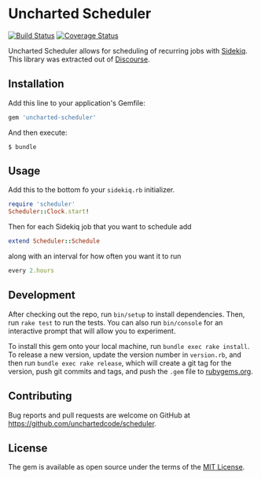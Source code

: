 # Uncharted Scheduler

[![Build Status](https://travis-ci.org/unchartedcode/scheduler.svg?branch=master)](https://travis-ci.org/unchartedcode/scheduler)
[![Coverage Status](https://coveralls.io/repos/unchartedcode/scheduler/badge.svg?branch=master&service=github)](https://coveralls.io/github/unchartedcode/scheduler?branch=master)

Uncharted Scheduler allows for scheduling of recurring jobs with [Sidekiq](https://github.com/mperham/sidekiq). This library was extracted out of [Discourse](https://github.com/discourse/discourse).

## Installation

Add this line to your application's Gemfile:

```ruby
gem 'uncharted-scheduler'
```

And then execute:

    $ bundle

## Usage

Add this to the bottom fo your `sidekiq.rb` initializer.

```ruby
require 'scheduler'
Scheduler::Clock.start!
```

Then for each Sidekiq job that you want to schedule add

```ruby
extend Scheduler::Schedule
```

along with an interval for how often you want it to run

```ruby
every 2.hours
```

## Development

After checking out the repo, run `bin/setup` to install dependencies. Then, run `rake test` to run the tests. You can also run `bin/console` for an interactive prompt that will allow you to experiment.

To install this gem onto your local machine, run `bundle exec rake install`. To release a new version, update the version number in `version.rb`, and then run `bundle exec rake release`, which will create a git tag for the version, push git commits and tags, and push the `.gem` file to [rubygems.org](https://rubygems.org).

## Contributing

Bug reports and pull requests are welcome on GitHub at https://github.com/unchartedcode/scheduler.


## License

The gem is available as open source under the terms of the [MIT License](http://opensource.org/licenses/MIT).

